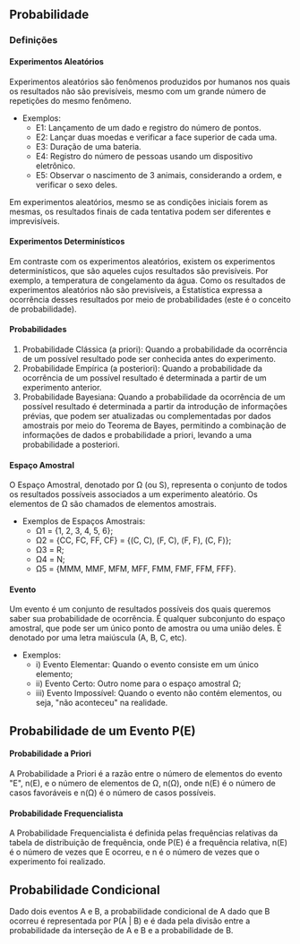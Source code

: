 ## Probabilidade

### Definições

#### Experimentos Aleatórios

Experimentos aleatórios são fenômenos produzidos por humanos nos quais os resultados não são previsíveis, mesmo com um grande número de repetições do mesmo fenômeno.

- Exemplos:
  - E1: Lançamento de um dado e registro do número de pontos.
  - E2: Lançar duas moedas e verificar a face superior de cada uma.
  - E3: Duração de uma bateria.
  - E4: Registro do número de pessoas usando um dispositivo eletrônico.
  - E5: Observar o nascimento de 3 animais, considerando a ordem, e verificar o sexo deles.

Em experimentos aleatórios, mesmo se as condições iniciais forem as mesmas, os resultados finais de cada tentativa podem ser diferentes e imprevisíveis.

#### Experimentos Determinísticos

Em contraste com os experimentos aleatórios, existem os experimentos determinísticos, que são aqueles cujos resultados são previsíveis. Por exemplo, a temperatura de congelamento da água. Como os resultados de experimentos aleatórios não são previsíveis, a Estatística expressa a ocorrência desses resultados por meio de probabilidades (este é o conceito de probabilidade).

#### Probabilidades

1. Probabilidade Clássica (a priori): Quando a probabilidade da ocorrência de um possível resultado pode ser conhecida antes do experimento.
2. Probabilidade Empírica (a posteriori): Quando a probabilidade da ocorrência de um possível resultado é determinada a partir de um experimento anterior.
3. Probabilidade Bayesiana: Quando a probabilidade da ocorrência de um possível resultado é determinada a partir da introdução de informações prévias, que podem ser atualizadas ou complementadas por dados amostrais por meio do Teorema de Bayes, permitindo a combinação de informações de dados e probabilidade a priori, levando a uma probabilidade a posteriori.

#### Espaço Amostral

O Espaço Amostral, denotado por Ω (ou S), representa o conjunto de todos os resultados possíveis associados a um experimento aleatório. Os elementos de Ω são chamados de elementos amostrais.

- Exemplos de Espaços Amostrais:
  - Ω1 = {1, 2, 3, 4, 5, 6};
  - Ω2 = {CC, FC, FF, CF} = {(C, C), (F, C), (F, F), (C, F)};
  - Ω3 = R;
  - Ω4 = N;
  - Ω5 = {MMM, MMF, MFM, MFF, FMM, FMF, FFM, FFF}.

#### Evento

Um evento é um conjunto de resultados possíveis dos quais queremos saber sua probabilidade de ocorrência. É qualquer subconjunto do espaço amostral, que pode ser um único ponto de amostra ou uma união deles. É denotado por uma letra maiúscula (A, B, C, etc).

- Exemplos:
  - i) Evento Elementar: Quando o evento consiste em um único elemento;
  - ii) Evento Certo: Outro nome para o espaço amostral Ω;
  - iii) Evento Impossível: Quando o evento não contém elementos, ou seja, "não aconteceu" na realidade.

## Probabilidade de um Evento P(E)

#### Probabilidade a Priori

A Probabilidade a Priori é a razão entre o número de elementos do evento "E", n(E), e o número de elementos de Ω, n(Ω), onde n(E) é o número de casos favoráveis e n(Ω) é o número de casos possíveis.

#### Probabilidade Frequencialista

A Probabilidade Frequencialista é definida pelas frequências relativas da tabela de distribuição de frequência, onde P(E) é a frequência relativa, n(E) é o número de vezes que E ocorreu, e n é o número de vezes que o experimento foi realizado.

## Probabilidade Condicional

Dado dois eventos A e B, a probabilidade condicional de A dado que B ocorreu é representada por P(A | B) e é dada pela divisão entre a probabilidade da interseção de A e B e a probabilidade de B.
